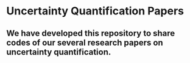 # Uncertainty Quantification Papers

## We have developed this repository to share codes of our several research papers on uncertainty quantification. 
